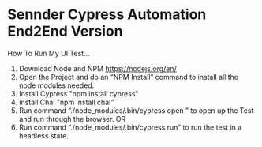 # Sennder Cypress Automation End2End Version

How To Run My UI Test…

  1. Download Node and NPM
	https://nodejs.org/en/
  2. Open the Project and do an “NPM Install” command to install all the node modules needed.
  3. Install Cypress
  "npm install cypress"
  4. install Chai
  "npm install chai"
  5. Run command “./node_modules/.bin/cypress open ” to open up the Test and run through the browser.
  OR
  6. Run command “./node_modules/.bin/cypress run” to run the test in a headless state.


